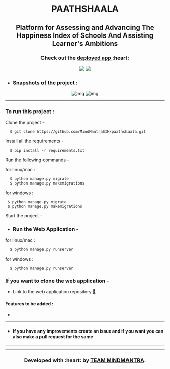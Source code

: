 <h1 align="center">PAATHSHAALA</h1>
<div align="center">
  
  <h2> Platform for Assessing and Advancing The Happiness Index of Schools And Assisting Learner's Ambitions </h2>
  <h3 align="center"><b>Check out the <a href="#">deployed app </a>:heart:</b></h3>

</div>

<div align="center">
  
[![](https://img.shields.io/badge/Made_with-Django-black?style=for-the-badge&logo=django)](https://www.djangoproject.com/ "Django")
[![](https://img.shields.io/badge/Made_with-Postgresql-white?style=for-the-badge&logo=postgresql)](https://www.postgresql.org/ "Postgresql")

</div>

- ### Snapshots of the project :

<div align="center">
  
![img](screenshots/.png)
![img](screenshots/.jpg)  


</div>


---

  
### To run this project :

Clone the project -
```
  $ git clone https://github.com/MindMantraSIH/paathshaala.git
```
  
Install all the requirements -
```
  $ pip install -r requirements.txt
 ``` 
Run the following commands -

 for linux/mac :
``` 
  $ python manage.py migrate
  $ python manage.py makemigrations
``` 
 for windows :
 ``` 
  $ python manage.py migrate
  $ python manage.py makemigrations
 ``` 
Start the project -
 - ### Run the Web Application -
 for linux/mac :
```
  $ python manage.py runserver
```  
 for windows :
``` 
  $ python manage.py runserver
```
 
 ### If you want to clone the web application -
 
 - Link to the web application repository  <a href="https://github.com/MindMantraSIH/paathshaala.git">:link:</a>

 

 #### Features to be added :
- 

---
- #### If you have any improvements create an issue and if you want you can also make a pull request for the same 

---


---
<h3 align="center"><b>Developed with :heart: by <a href="https://github.com/MindMantraSIH">TEAM MINDMANTRA</a>.</b></h1>